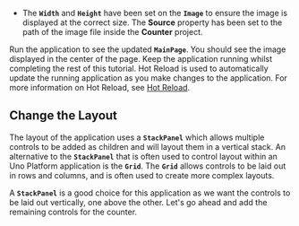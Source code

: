 - The **`Width`** and **`Height`** have been set on the **`Image`** to ensure the image is displayed at the correct size. The **Source** property has been set to the path of the image file inside the **Counter** project.

Run the application to see the updated **`MainPage`**. You should see the image displayed in the center of the page. Keep the application running whilst completing the rest of this tutorial. Hot Reload is used to automatically update the running application as you make changes to the application. For more information on Hot Reload, see [Hot Reload](xref:Uno.Features.HotReload).

## Change the Layout

The layout of the application uses a **`StackPanel`** which allows multiple controls to be added as children and will layout them in a vertical stack. An alternative to the **`StackPanel`** that is often used to control layout within an Uno Platform application is the **`Grid`**. The **`Grid`** allows controls to be laid out in rows and columns, and is often used to create more complex layouts.

A **`StackPanel`** is a good choice for this application as we want the controls to be laid out vertically, one above the other. Let's go ahead and add the remaining controls for the counter.
